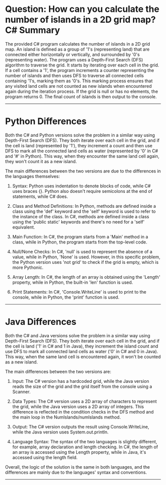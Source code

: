 # Question: How can you calculate the number of islands in a 2D grid map? C# Summary

The provided C# program calculates the number of islands in a 2D grid map. An island is defined as a group of '1's (representing land) that are connected either horizontally or vertically, and surrounded by '0's (representing water). The program uses a Depth-First Search (DFS) algorithm to traverse the grid. It starts by iterating over each cell in the grid. If a cell contains a '1', the program increments a counter representing the number of islands and then uses DFS to traverse all connected cells containing '1's, marking them as '0's. This marking process ensures that any visited land cells are not counted as new islands when encountered again during the iteration process. If the grid is null or has no elements, the program returns 0. The final count of islands is then output to the console.

---

# Python Differences

Both the C# and Python versions solve the problem in a similar way using Depth-First Search (DFS). They both iterate over each cell in the grid, and if the cell is land (represented by '1'), they increment a count and then use DFS to mark all the connected land cells as water (represented by '0' in C# and '#' in Python). This way, when they encounter the same land cell again, they won't count it as a new island.

The main differences between the two versions are due to the differences in the languages themselves:

1. Syntax: Python uses indentation to denote blocks of code, while C# uses braces {}. Python also doesn't require semicolons at the end of statements, while C# does.

2. Class and Method Definitions: In Python, methods are defined inside a class using the 'def' keyword and the 'self' keyword is used to refer to the instance of the class. In C#, methods are defined inside a class using the 'public static' keywords and there's no need for a 'self' equivalent.

3. Main Function: In C#, the program starts from a 'Main' method in a class, while in Python, the program starts from the top-level code.

4. Null/None Checks: In C#, 'null' is used to represent the absence of a value, while in Python, 'None' is used. However, in this specific problem, the Python version uses 'not grid' to check if the grid is empty, which is more Pythonic.

5. Array Length: In C#, the length of an array is obtained using the 'Length' property, while in Python, the built-in 'len' function is used.

6. Print Statements: In C#, 'Console.WriteLine' is used to print to the console, while in Python, the 'print' function is used.

---

# Java Differences

Both the C# and Java versions solve the problem in a similar way using Depth-First Search (DFS). They both iterate over each cell in the grid, and if the cell is land ('1' in C# and 1 in Java), they increment the island count and use DFS to mark all connected land cells as water ('0' in C# and 0 in Java). This way, when the same land cell is encountered again, it won't be counted as a new island.

The main differences between the two versions are:

1. Input: The C# version has a hardcoded grid, while the Java version reads the size of the grid and the grid itself from the console using a Scanner.

2. Data Types: The C# version uses a 2D array of characters to represent the grid, while the Java version uses a 2D array of integers. This difference is reflected in the condition checks in the DFS method and the main loop in the NumIslands/numIslands method.

3. Output: The C# version outputs the result using Console.WriteLine, while the Java version uses System.out.println.

4. Language Syntax: The syntax of the two languages is slightly different, for example, array declaration and length checking. In C#, the length of an array is accessed using the Length property, while in Java, it's accessed using the length field. 

Overall, the logic of the solution is the same in both languages, and the differences are mainly due to the languages' syntax and conventions.

---
